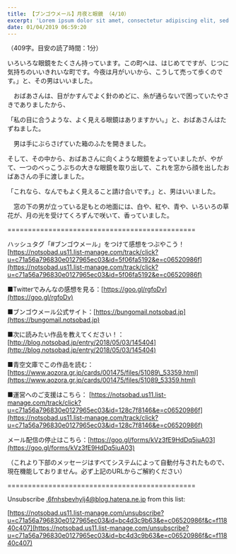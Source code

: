 ```yaml
---
title: 【ブンゴウメール】月夜と眼鏡 （4/10）
excerpt: 'Lorem ipsum dolor sit amet, consectetur adipiscing elit, sed do eiusmod tempor incididunt ut labore et dolore magna aliqua. Praesent elementum facilisis leo vel fringilla est ullamcorper eget. At imperdiet dui accumsan sit amet nulla facilisi morbi tempus.'
date: 01/04/2019 06:59:20
---
```


（409字。目安の読了時間：1分）

いろいろな眼鏡をたくさん持っています。この町へは、はじめてですが、じつに気持ちのいいきれいな町です。今夜は月がいいから、こうして売って歩くのです。」と、その男はいいました。

　おばあさんは、目がかすんでよく針のめどに、糸が通らないで困っていたやさきでありましたから、

「私の目に合うような、よく見える眼鏡はありますかい。」と、おばあさんはたずねました。

　男は手にぶらさげていた箱のふたを開きました。

そして、その中から、おばあさんに向くような眼鏡をよっていましたが、やがて、一つのべっこうぶちの大きな眼鏡を取り出して、これを窓から顔を出したおばあさんの手に渡しました。

「これなら、なんでもよく見えること請け合いです。」と、男はいいました。

　窓の下の男が立っている足もとの地面には、白や、紅や、青や、いろいろの草花が、月の光を受けてくろずんで咲いて、香っていました。

\==============================================

ハッシュタグ「#ブンゴウメール」をつけて感想をつぶやこう！ [https://notsobad.us11.list-manage.com/track/click?u=c71a56a796830e0127965ec03&id=5f06fa5192&e=c06520986f](https://notsobad.us11.list-manage.com/track/click?u=c71a56a796830e0127965ec03&id=5f06fa5192&e=c06520986f)

■Twitterでみんなの感想を見る：[https://goo.gl/rgfoDv](https://goo.gl/rgfoDv)

■ブンゴウメール公式サイト：[https://bungomail.notsobad.jp](https://bungomail.notsobad.jp)

■次に読みたい作品を教えてください！：[http://blog.notsobad.jp/entry/2018/05/03/145404](http://blog.notsobad.jp/entry/2018/05/03/145404)

■青空文庫でこの作品を読む：[https://www.aozora.gr.jp/cards/001475/files/51089\_53359.html](https://www.aozora.gr.jp/cards/001475/files/51089_53359.html)

■運営へのご支援はこちら： [https://notsobad.us11.list-manage.com/track/click?u=c71a56a796830e0127965ec03&id=128c7f8146&e=c06520986f](https://notsobad.us11.list-manage.com/track/click?u=c71a56a796830e0127965ec03&id=128c7f8146&e=c06520986f)

メール配信の停止はこちら：[https://goo.gl/forms/kVz3fE9HdDq5iuA03](https://goo.gl/forms/kVz3fE9HdDq5iuA03)

（これより下部のメッセージはすべてシステムによって自動付与されたもので、現在機能しておりません。必ず上記のURLからご解約ください）

\==============================================

Unsubscribe .6fnhsbevhylj4@blog.hatena.ne.jp from this list:

[https://notsobad.us11.list-manage.com/unsubscribe?u=c71a56a796830e0127965ec03&id=bc4d3c9b63&e=c06520986f&c=f11840c407](https://notsobad.us11.list-manage.com/unsubscribe?u=c71a56a796830e0127965ec03&id=bc4d3c9b63&e=c06520986f&c=f11840c407)